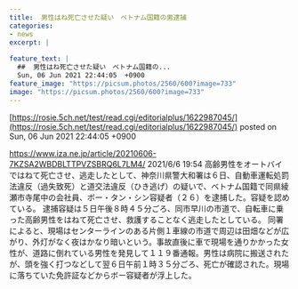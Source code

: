 ```yaml
---
title:  男性はね死亡させた疑い　ベトナム国籍の男逮捕  
categories:
- news
excerpt: |
  
feature_text: |
  ##  男性はね死亡させた疑い　ベトナム国籍の...
  Sun, 06 Jun 2021 22:44:05  +0900
feature_image: "https://picsum.photos/2560/600?image=733"
image: "https://picsum.photos/2560/600?image=733"
---
```


[https://rosie.5ch.net/test/read.cgi/editorialplus/1622987045/](https://rosie.5ch.net/test/read.cgi/editorialplus/1622987045/)
posted on Sun, 06 Jun 2021 22:44:05  +0900

<!--more-->

https://www.iza.ne.jp/article/20210606-7KZSA2WBDBLTTPVZSBRQ6L7LM4/ 2021/6/6 19:54 高齢男性をオートバイではねて死亡させ、逃走したとして、神奈川県警大和署は６日、自動車運転処罰法違反（過失致死）と道交法違反（ひき逃げ）の疑いで、ベトナム国籍で同県綾瀬市寺尾中の会社員、ボー・タン・シン容疑者（２６）を逮捕した。容疑を認めている。 逮捕容疑は５日午後８時４５分ごろ、同市早川の市道で、自転車に乗った高齢男性をはねて死亡させ、救護することなく逃走したとしている。 同署によると、現場はセンターラインのある片側１車線の市道で周辺は田畑などが広がり、外灯がなく夜はかなり暗いという。事故直後に車で現場を通りかかった女性が、道路に倒れている男性を発見して１１９番通報。男性は病院に搬送されたが、頭を強く打つなどして翌６日午前１時３５分ごろ、死亡が確認された。現場に落ちていた免許証などからボー容疑者が浮上した。
